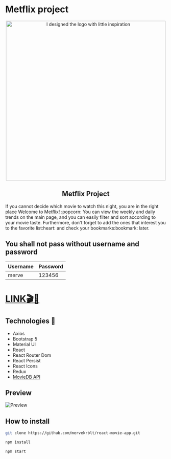 # Metflix project
<p align="center">
 <img width="500px" height="500px" src="./public/logo.svg" alt="I designed the logo with little inspiration"/>
 <h2 align="center">Metflix Project</h2>
</p>
If you cannot decide which movie to watch this night, you are in the right place Welcome to Metflix! :popcorn: You can view the weekly and daily trends on the main page, and you can easily filter and sort according to your movie taste. Furthermore, don't forget to add the ones that interest you to the favorite list:heart: and check your bookmarks:bookmark: later.

## You shall not pass without username and password

| Username | Password |                                                         
| ----- | ----- |
| merve | 123456      |

# [LINK:clapper::popcorn:](https://react-movie-app-mervekrblt.vercel.app/)

## Technologies :rocket:
- Axios
- Bootstrap 5
- Material UI
- React
- React Router Dom
- React Persist
- React Icons
- Redux
- [MovieDB API](https://www.themoviedb.org/documentation/api)


## Preview

![Preview](preview/Animation.gif)


## How to install

```bash
git clone https://github.com/mervekrblt/react-movie-app.git

npm install

npm start
```